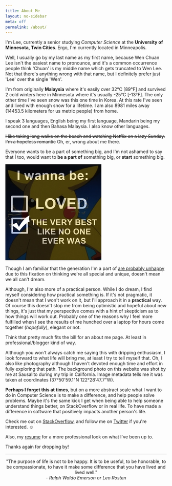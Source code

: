 ```yaml
---
title: About Me
layout: no-sidebar
meta: off
permalink: /about/
---
```


I'm Lee, currently a senior studying *Computer Science* at the **University of Minnesota, Twin Cities**. Ergo, I'm currently located in Minneapolis.

Well, I usually go by my last name as my first name, because Wen Chuan Lee isn't the easiest name to pronounce, and it's a common occurrence people think 'Chuan' is my middle name which gets truncated to Wen Lee. Not that there's anything wrong with that name, but I definitely prefer just 'Lee' over the single 'Wen'. 

I'm from originally **Malaysia** where it's easily over 32°C [89°F] and survived 2 cold winters here in Minnesota where it's usually -25°C [-13°F]. The only other time I've seen snow was this one time in Korea. At this rate I've seen and lived with enough snow for a lifetime. I am also 8981 miles away (14453.5 kilometers for us metric people) from home.

I speak 3 languages, English being my first language, Mandarin being my second one and then Bahasa Malaysia. I also know other languages.

<span  markdown="0"><s>I like taking long walks on the beach and watching Netflix on a lazy Sunday. I'm a hopeless romantic</s> Oh, er, wrong about me there. </span>

Everyone wants to be a part of something big, and I'm not ashamed to say that I too, would want to **be a part of** something big, or **start** something big.
<br />

[<img src="/assets/images/theverybest.jpg" class="totem" alt="I wanna be the very best">](https://psychneuro.wordpress.com/2013/04/16/i-wanna-be-the-very-best/)

Though I am familiar that the generation I'm a part of [are probably unhappy](http://waitbutwhy.com/2013/09/why-generation-y-yuppies-are-unhappy.html) due to this fixation on thinking we're all special and unique, doesn't mean we all can't dream.  

Although, I'm also more of a practical person. While I do dream, I find myself considering how practical something is. If it's not pragmatic, it doesn't mean that I won't work on it, but I'll approach it in a **practical** way. Of course this doesn't stop me from being optimistic and hopeful about new things, it's just that my perspective comes with a hint of skepticism as to how things will work out. Probably one of the reasons why I feel more fulfilled when I see the results of me hunched over a laptop for hours come together (*hopefully*), elegant or not. 

Think that pretty much fits the bill for an about me page. At least in professional/blogger kind of way. 

Although you won't always catch me saying this with dripping enthusiasm, I look forward to what life will bring me, at least I try to tell myself that. Oh, I also like photography although I haven't devoted enough time and effort in fully exploring that path. The background photo on this website was shot by me at Sausalito during my trip in California. Image metadata tells me it was taken at coordinates (37°50'59.1"N 122°28'47.7"W). 

**Perhaps I forget this at times**, but on a more abstract scale what I want to do in Computer Science is to make a difference, and help people solve problems. Maybe it's the same kick I get when being able to help someone understand things better, on StackOverflow or in real life. To have made a difference in software that positively impacts another person's life.    

Check me out on [StackOverflow](https://www.stackoverflow.com/users/4512948/matrixanomaly), and follow me on [Twitter](https://www.twitter.com/wenchuanlee) if you're interested. ☺

Also, my [resume](/resume/) for a more professional look on what I've been up to. 

Thanks again for dropping by! 

<hr />
<div style="text-align: center"> "The purpose of life is not to be happy. It is to be useful, to be honorable, to be compassionate, to have it make some difference that you have lived and lived well." <br/> - <i>Ralph Waldo Emerson or Leo Rosten </i> </div>